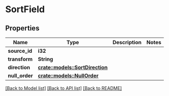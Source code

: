 # SortField

## Properties

Name | Type | Description | Notes
------------ | ------------- | ------------- | -------------
**source_id** | **i32** |  | 
**transform** | **String** |  | 
**direction** | [**crate::models::SortDirection**](SortDirection.md) |  | 
**null_order** | [**crate::models::NullOrder**](NullOrder.md) |  | 

[[Back to Model list]](../README.md#documentation-for-models) [[Back to API list]](../README.md#documentation-for-api-endpoints) [[Back to README]](../README.md)


